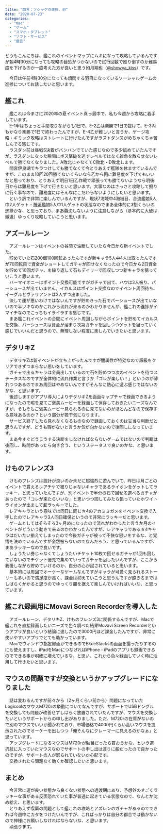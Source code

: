```yaml
---
title: "戯言：ソシャゲの進捗、他"
date: "2020-07-23"
categories: 
  - "mac"
  - "ゲーム"
  - "スマホ・タブレット"
  - "ソフト・サービス"
  - "戯言"
---
```


どうもこんにちは、艦これのイベントマップにムキになって攻略しているんですが朝4時30分になっても攻略の目処がつかないので試行回数で殴り倒すのか難易度を下げるのか一度考えた方が良いと思う如月翔也（[@showya\_kiss](http://twitter.com/showya_kiss)）です。  
  
　今日は午前4時30分になっても煩悶する羽目になっているソーシャルゲームの進捗についてお話したいと思います。  

## 艦これ

　艦これは今まさに2020年の夏イベント真っ最中で、私も今週から攻略に着手しています。  
　E-1甲はちょっと手間取りながらも1日で、E-2乙は楽勝で1日で抜けて、E-3丙もかなり楽勝で1日で終わったんですが、E-4乙が難しいと言うか、ゲージ攻略・ギミック攻略はストレートに行けたんですがラストダンスがめちゃくちゃ苦しんでる感じです。  
　ラスダン前は昼戦S決着がバンバンでていた感じなので多少舐めていたんですが、ラスダンになった瞬間にボス撃破を逃すレベルではなく雑魚を散らせないレベルで勝てなくなりました。A敗北じゃなくてC敗北・D敗北します。  
　間宮伊良湖でキラつけしても勝てなくて今とりあえず艦隊を休ませているんですが、このまま10回20回勝てないくらいなら乙から丙に難易度を下げてもいいなと思っており、とりあえず明日1日乙作戦で頑張っても勝てないようなら明後日からは難易度を下げて行きたいと思います。大事なのはさっさと攻略して掘りに行く事なので、難易度にはそんなにこだわらないようにしたいと思います。  
　という訳で非常に楽しんでいるんですが、現状7海域中4海域目、合流艦娘5人中2人ゲット・邂逅艦娘5人中1人ゲットの状態なのでまあ全体的に3割くらいの進捗かな、と思っており、まあ轟沈しないように注意しながら（基本的に大破は撤退）ゆっくり攻略していこうと思います。  

## アズールレーン

　アズールレーンはイベントの谷間で油断していたら今日から新イベントでした。  
　貯めていた石200個100回転あったんですが新キャラ5人中4人は取ったんですが70回転目で資金がショートしてガチャが回せなくなったので今日から2日資金を貯めて10回ガチャ、を繰り返して石もデイリーで回収しつつ新キャラを狙っていこうと思います。  
　ハーマイオニーはポイント交換可能ですがガチャで出て、ハウは3人被り、パーシュースが出ていません。イカルスはポイント交換なのでイベント周回待ち、イーグルとヴァリアントは2人ずつ出ました。  
　決して運が悪いわけではないんですが貯めきった石でパーシュースが出ていないので半ツキなのかこれから流れが来るのかわかりませんが、艦これの進捗がイマイチなのでこっちもイライラする感じです。  
　まあ艦これイベントの合間にイベント周回しながらポイントを貯めてイカルスを交換、パーシュースは資金が溜まり次第ガチャを回しつつゲットを狙っていく感じでいいんだと思うので、無理しない程度に楽しんでいきたいと思います。  

## デタリキZ

　デタリキZは新イベントが立ち上がったんですが闇属性が特効なので超級をクリアできずつまらない思いをしています。  
　ガチャで出るキャラは全員出しているので石を貯めつつ次のイベントを待つステータスなのですが全体的に流れ作業と言うか「コレが楽しい！」というのが薄れつつあるのでまあ周回はやめないんですがそんなに熱心に遊ぶ感じではないのかな、と思います。  
　後述しますがアプリ導入によりデタリキZを画面キャプチャで録画できるようになったので暇を見てご褒美ムービーを録画して保存しておきたいニーズなんですが、そもそもご褒美ムービー見られるのに見てないのがほとんどなので保存する意味あるのか？という部分が若干気になります。  
　サービス終了したら見れなくなるものなので録画しておくのは妥当な判断だと思うんですが、どうも暇がないと言うか気が向かないので後回しになっています。  
　まあ今すぐどうこうする決断をしなければならないゲームではないので判断は後回し、時間があったら向き合う、というステータスで良いのかな、と思います。  

## けものフレンズ3

　けものフレンズは設計が良いのか未だに超強烈に遊んでいて、昨日は月ごとのイベントで貰えるレアチケで被りじゃないキャラであるライオンをゲットしてラッキー、と思っていたんですが、別イベントで半分の石で回せる選べるガチャがあったので「コレが来たらいいな」と思いつつ回してみたら狙っていたホワイトライオンが出まして超ラッキーでした。  
　レアキャラという意味では同日に同じ☆4のアカミミガメをイベント交換で入手したのでレアキャラ3人同日確保というので非常にラッキーだと思います。  
　ゲームとしてはそろそろ3ヶ月めになったので流れがわかったと言うか月のイベントがどういう動きで来るのかわかったんですが、レアキャラである☆4キャラはだいたい揃えてしまったので今後ガチャが被って不快な思いをするな、と覚悟を決めているんですが全然被らないのでなんだろう、と思っているんですが、まあラッキーなので良いです。  
　しょうたい券じゃなくてしょうたいチケット10枚で回せるガチャが1回も回していないのでチケット優先で集めていってガチャを回したいんですが、ここから我慢しながら貯めていけるのか、自分の心が試されていると思います。  
　基本的には周回でオーケーなゲームなんですがキャラが可愛く見られるストーリーも多いので満足度が高く、課金は抑えていこうと思うんですが飽きるまではしばらくかかると思うのでゆっくり腰を据えて楽しんでいければいいな、と思っています。  

## 艦これ録画用にMovavi Screen Recorderを導入した

　アズールレーン、デタリキZ、けものフレンズ3に関係するんですが、Macで艦これを直接録画したいニーズで色々調べた結果Movavi Screen Recorderというアプリが良いという結論に達したので3000円ほど課金したんですが、非常に使いやすいアプリでとても助かっています。  
　Macでウィンドウ指定録画ができるのでBkueStacksの画面を撮ったりするのにも使えますし、iPadをMacにつなげればiPhone・iPadのアプリも録画できるのでできる事が明確に増えているな、と思い、これから色々録画していく時に活用して行きたいと思います。  

## マウスの問題ですが交換というかアップグレードになりました

　話は変わるんですが前々から（2ヶ月くらい前から）問題になっていたLogicoolのマウスM720rの挙動についてなんですが、サポートでUSBドングルを交換しても問題が改善せずしばらく放置されていたんですが、マウスを交換したいというサポートからの申し出がありました。ただ、M720rの在庫がないので別のマウスでいいか聞かれており、市場価格で4000円くらい高いマウスを提示されたのでオーケーを出しつつ「俺そんなにクレーマーに見えるのかなぁ」と思っています。  
　アップグレードになるマウスはM720rが駄目だったら買おうかな、という選択肢に入っていたマウスなのでサポートの申し出は渡りに船だったので良かったのですが、サポートの人が怒られていないか心配です。  
　交換されたら問題なく動くか確認したいと思います。  

## まとめ

　今非常に運が良い状態から良くない状態への過渡期にあり、予想外のすごくラッキーな事がある反面恐れていた事が普通に起きている状態なので、なんとか沈め給え、と思います。  
　とりあえず喫緊の問題として艦これの攻略とアズレンのガチャがあるのでできれば今週中にカタをつけたいんですが、こればっかりは自分の都合では動かないので神様にお願いしなければならないな、と思います。  
　頑張ります。
